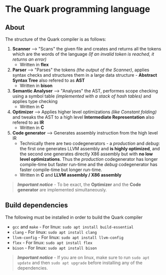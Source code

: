 # The Quark programming language
## About
The structure of the Quark compiler is as follows:
  1. **Scanner** --> "Scans" the given file and creates and returns all the tokens which are the words of the language _(If an invalid token is reached, it returns an error)_
     - Written in **flex**
  3. **Parser** --> "Parses" the tokens _(the output of the Scanner)_, applies syntax checks and structures them in a large data structure - **Abstract Syntax Tree** also refered to as **AST**
     - Written in **bison**
  5. **Semantic Analyser** --> "Analyses" the AST, performes scope checking using a symbol table _(implemented with a stack of hash tables)_ and applies type checking
     - Written in **C**
  7. **Optimizer** --> Applies higher level optimizations _(like Constant folding)_ and tweaks the AST to a high level **Intermediate Representation** also refered to as **IR**
     - Written in **C**
  9. **Code generator** --> Generates assembly instruction from the high level IR
     - Technically there are two codegenerators - a _production_ and _debug_: the first one generates LLVM assembly and **is highly optimized**, and the second one generates directly X86 assembly but with **no low level optimizations**. Thus the _production_ codegenerator has longer compile-time but faster run-time and the _debug_ codegenerator has faster compile-time but longer run-time.
     - Written in **C** and **LLVM assembly / X86 assembly**
  > ***Important notice*** - To be exact, the **Optimizer** and the **Code generator** are implemented simultaneously.

## Build dependencies
The following must be installed in order to build the Quark compiler
 - `gcc` and `make` - For linux: `sudo apt install build-essential`
 - `clang` - For linux: `sudo apt install clang`
 - `llvm-config` - For linux: `sudo apt install llvm-config`
 - `flex` - For linux: `sudo apt install flex`
 - `bison` - For linux: `sudo apt install bison`

 > ***Important notice*** - If you are on linux, make sure to run `sudo apt update` and then `sudo apt upgrade` before installing any of the dependencies.
